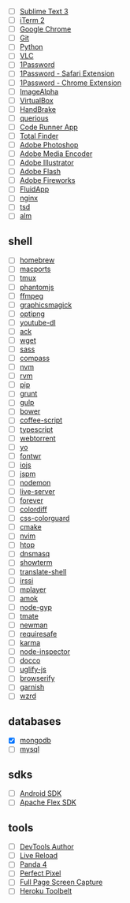 
* [ ] [Sublime Text 3](https://download.sublimetext.com/Sublime%20Text%20Build%203083.dmg)
* [ ] [iTerm 2](https://iterm2.com/downloads/stable/iTerm2-2_1_4.zip) <br>
* [ ] [Google Chrome](https://www.google.com.br/chrome/browser/thankyou.html?platform=mac) <br>
* [ ] [Git](http://sourceforge.net/projects/git-osx-installer/files/git-2.6.4-intel-universal-mavericks.dmg/download?use_mirror=autoselect) <br>
* [ ] [Python](https://www.python.org/ftp/python/3.5.1/python-3.5.1-macosx10.6.pkg) <br>
* [ ] [VLC](http://get.videolan.org/vlc/2.2.2/macosx/vlc-2.2.2.dmg) <br>
* [ ] [1Password](https://d13itkw33a7sus.cloudfront.net/dist/1P/mac4/1Password-6.0.1.zip) <br>
* [ ] [1Password - Safari Extension](https://agilebits.com/onepassword/extensions/safari?beta=false) <br>
* [ ] [1Password - Chrome Extension](https://agilebits.com/onepassword/extensions) <br>
* [ ] [ImageAlpha](https://pngmini.com/) <br>
* [ ] [VirtualBox](https://www.virtualbox.org/) <br>
* [ ] [HandBrake](https://handbrake.fr/) <br>
* [ ] [querious](http://www.araelium.com/querious/) <br>
* [ ] [Code Runner App](https://coderunnerapp.com/) <br>
* [ ] [Total Finder](http://totalfinder.binaryage.com/) <br>
* [ ] [Adobe Photoshop]() <br>
* [ ] [Adobe Media Encoder]() <br>
* [ ] [Adobe Illustrator]() <br>
* [ ] [Adobe Flash]() <br>
* [ ] [Adobe Fireworks]() <br>
* [ ] [FluidApp](http://fluidapp.com/) <br>
* [ ] [nginx](https://www.nginx.com/) <br>
* [ ] [tsd](https://www.npmjs.com/package/tsd) <br>
* [ ] [alm](https://github.com/alm-tools/alm) <br>

## shell
* [ ] [homebrew]() <br>
* [ ] [macports]() <br>
* [ ] [tmux](http://tmux.github.io/) <br> 
* [ ] [phantomjs](https://bitbucket.org/ariya/phantomjs/downloads/phantomjs-2.1.1-macosx.zip) <br>
* [ ] [ffmpeg]() <br>
* [ ] [graphicsmagick](http://www.graphicsmagick.org) <br>
* [ ] [optipng](http://optipng.sourceforge.net) <br>
* [ ] [youtube-dl](https://rg3.github.io/youtube-dl/download.html) <br>
* [ ] [ack](http://beyondgrep.com/install/) <br>
* [ ] [wget]() <br>
* [ ] [sass](http://sass-lang.com/install) <br>
* [ ] [compass](http://compass-style.org/install/) <br>
* [ ] [nvm](https://github.com/creationix/nvm) <br>
* [ ] [rvm](https://rvm.io/rvm/install) <br>
* [ ] [pip](https://pip.pypa.io/en/stable/installing/) <br>
* [ ] [grunt](http://gruntjs.com/getting-started) <br>
* [ ] [gulp](http://gulpjs.com) <br>
* [ ] [bower](http://bower.io) <br>
* [ ] [coffee-script](http://coffeescript.org/) <br>
* [ ] [typescript](http://www.typescriptlang.org/) <br>
* [ ] [webtorrent](https://github.com/feross/webtorrent#install) <br>
* [ ] [yo](http://yeoman.io) <br>
* [ ] [fontwr](https://github.com/raphaklaus/fontwr)
* [ ] [iojs](https://iojs.org/pt-br/index.html) <br>
* [ ] [jspm](http://jspm.io/) <br>
* [ ] [nodemon](http://nodemon.io) <br>
* [ ] [live-server](https://github.com/tapio/live-server) <br>
* [ ] [forever](https://github.com/foreverjs/forever) <br>
* [ ] [colordiff](http://www.colordiff.org/) <br>
* [ ] [css-colorguard](https://github.com/SlexAxton/css-colorguard) <br>
* [ ] [cmake](https://cmake.org/download/) <br>
* [ ] [nvim](https://github.com/cwoac/nvim) <br>
* [ ] [htop](http://hisham.hm/htop/) <br>
* [ ] [dnsmasq](http://www.thekelleys.org.uk/dnsmasq/doc.html) <br>
* [ ] [showterm](http://showterm.io/) <br>
* [ ] [translate-shell](https://github.com/soimort/translate-shell) <br>
* [ ] [irssi](https://irssi.org/) <br>
* [ ] [mplayer](http://www.mplayerhq.hu/design7/news.html) <br>
* [ ] [amok](http://amokjs.com/)<br>
* [ ] [node-gyp](https://www.npmjs.com/package/node-gyp) <br>
* [ ] [tmate](https://tmate.io/) <br>
* [ ] [newman](https://github.com/postmanlabs/newman/) <br>
* [ ] [requiresafe](https://www.npmjs.com/package/requiresafe) <br>
* [ ] [karma](https://karma-runner.github.io/0.13/index.html) <br>
* [ ] [node-inspector](https://github.com/node-inspector/node-inspector)
* [ ] [docco](http://jashkenas.github.io/docco/)
* [ ] [uglify-js](https://www.npmjs.com/package/uglify-js)
* [ ] [browserify](https://www.npmjs.com/package/browserify)
* [ ] [garnish](https://www.npmjs.com/package/garnish)
* [ ] [wzrd](https://www.npmjs.com/package/wzrd)

## databases
* [x] [mongodb]() <br>
* [ ] [mysql]() <br>

## sdks
* [ ] [Android SDK]() <br>
* [ ] [Apache Flex SDK]() <br>

## tools
* [ ] [DevTools Author](https://github.com/micjamking/devtools-author)
* [ ] [Live Reload](https://chrome.google.com/webstore/detail/livereload/jnihajbhpnppcggbcgedagnkighmdlei/related) <br>
* [ ] [Panda 4](https://chrome.google.com/webstore/detail/panda-4-news-inspiration/haafibkemckmbknhfkiiniobjpgkebko?utm_source=v3) <br>
* [ ] [Perfect Pixel](https://chrome.google.com/webstore/detail/perfectpixel-by-welldonec/dkaagdgjmgdmbnecmcefdhjekcoceebi) <br>
* [ ] [Full Page Screen Capture](https://chrome.google.com/webstore/detail/full-page-screen-capture/fdpohaocaechififmbbbbbknoalclacl) <br>
* [ ] [Heroku Toolbelt](https://toolbelt.heroku.com/download/osx) <br>

<!-- ln -s "/Applications/Sublime Text.app/Contents/SharedSupport/bin/subl" /usr/local/bin/subl -->
<!-- @see http://vim.wikia.com/wiki/Easier_buffer_switching -->
<!-- @see http://vimcolors.com/243/material-theme/light -->
<!-- @see https://github.com/facelessuser/ColorHelper -->
<!-- @see https://github.com/square/maximum-awesome -->
<!-- @see http://foffer.dk/install-ruby-on-os-x-10-10-yosemite-using-rvm/ -->
<!-- @see http://osxdaily.com/2012/03/21/change-shell-mac-os-x/ -->
